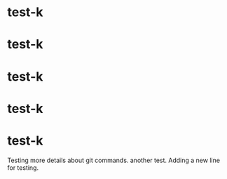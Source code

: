 # test-k
# test-k
# test-k
# test-k
# test-k

Testing more details about git commands.
another test.
Adding a new line for testing.

